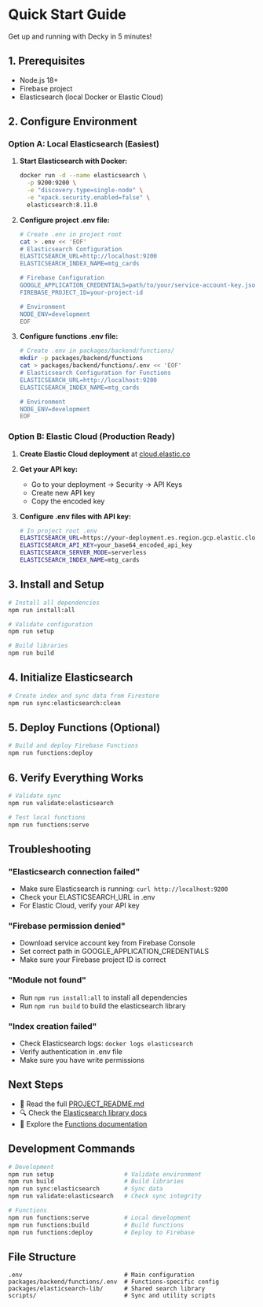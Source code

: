 # Quick Start Guide

Get up and running with Decky in 5 minutes!

## 1. Prerequisites

- Node.js 18+ 
- Firebase project
- Elasticsearch (local Docker or Elastic Cloud)

## 2. Configure Environment

### Option A: Local Elasticsearch (Easiest)

1. **Start Elasticsearch with Docker:**
   ```bash
   docker run -d --name elasticsearch \
     -p 9200:9200 \
     -e "discovery.type=single-node" \
     -e "xpack.security.enabled=false" \
     elasticsearch:8.11.0
   ```

2. **Configure project .env file:**
   ```bash
   # Create .env in project root
   cat > .env << 'EOF'
   # Elasticsearch Configuration
   ELASTICSEARCH_URL=http://localhost:9200
   ELASTICSEARCH_INDEX_NAME=mtg_cards
   
   # Firebase Configuration
   GOOGLE_APPLICATION_CREDENTIALS=path/to/your/service-account-key.json
   FIREBASE_PROJECT_ID=your-project-id
   
   # Environment
   NODE_ENV=development
   EOF
   ```

3. **Configure functions .env file:**
   ```bash
   # Create .env in packages/backend/functions/
   mkdir -p packages/backend/functions
   cat > packages/backend/functions/.env << 'EOF'
   # Elasticsearch Configuration for Functions
   ELASTICSEARCH_URL=http://localhost:9200
   ELASTICSEARCH_INDEX_NAME=mtg_cards
   
   # Environment
   NODE_ENV=development
   EOF
   ```

### Option B: Elastic Cloud (Production Ready)

1. **Create Elastic Cloud deployment** at [cloud.elastic.co](https://cloud.elastic.co)

2. **Get your API key:**
   - Go to your deployment → Security → API Keys
   - Create new API key
   - Copy the encoded key

3. **Configure .env files with API key:**
   ```bash
   # In project root .env
   ELASTICSEARCH_URL=https://your-deployment.es.region.gcp.elastic.cloud:443
   ELASTICSEARCH_API_KEY=your_base64_encoded_api_key
   ELASTICSEARCH_SERVER_MODE=serverless
   ELASTICSEARCH_INDEX_NAME=mtg_cards
   ```

## 3. Install and Setup

```bash
# Install all dependencies
npm run install:all

# Validate configuration
npm run setup

# Build libraries
npm run build
```

## 4. Initialize Elasticsearch

```bash
# Create index and sync data from Firestore
npm run sync:elasticsearch:clean
```

## 5. Deploy Functions (Optional)

```bash
# Build and deploy Firebase Functions
npm run functions:deploy
```

## 6. Verify Everything Works

```bash
# Validate sync
npm run validate:elasticsearch

# Test local functions
npm run functions:serve
```

## Troubleshooting

### "Elasticsearch connection failed"
- Make sure Elasticsearch is running: `curl http://localhost:9200`
- Check your ELASTICSEARCH_URL in .env
- For Elastic Cloud, verify your API key

### "Firebase permission denied"
- Download service account key from Firebase Console
- Set correct path in GOOGLE_APPLICATION_CREDENTIALS
- Make sure your Firebase project ID is correct

### "Module not found"
- Run `npm run install:all` to install all dependencies
- Run `npm run build` to build the elasticsearch library

### "Index creation failed"
- Check Elasticsearch logs: `docker logs elasticsearch`
- Verify authentication in .env file
- Make sure you have write permissions

## Next Steps

- 📖 Read the full [PROJECT_README.md](PROJECT_README.md)
- 🔍 Check the [Elasticsearch library docs](packages/elasticsearch-lib/README.md)
- 🔧 Explore the [Functions documentation](packages/backend/functions/README.md)

## Development Commands

```bash
# Development
npm run setup                    # Validate environment
npm run build                    # Build libraries
npm run sync:elasticsearch       # Sync data
npm run validate:elasticsearch   # Check sync integrity

# Functions
npm run functions:serve          # Local development
npm run functions:build          # Build functions
npm run functions:deploy         # Deploy to Firebase
```

## File Structure

```
.env                             # Main configuration
packages/backend/functions/.env  # Functions-specific config
packages/elasticsearch-lib/      # Shared search library
scripts/                         # Sync and utility scripts
```